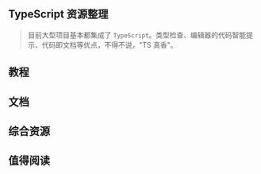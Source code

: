 TypeScript 资源整理
---

> 目前大型项目基本都集成了 `TypeScript`。类型检查、编辑器的代码智能提示、代码即文档等优点，不得不说，"TS 真香"。

## 教程


## 文档


## 综合资源


## 值得阅读

<Comment />